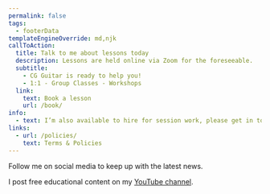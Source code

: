 ```yaml
---
permalink: false
tags:
  - footerData
templateEngineOverride: md,njk
callToAction:
  title: Talk to me about lessons today
  description: Lessons are held online via Zoom for the foreseeable.
  subtitle:
    - CG Guitar is ready to help you!
    - 1:1 - Group Classes - Workshops
  link:
    text: Book a lesson
    url: /book/
info:
  - text: I’m also available to hire for session work, please get in touch.
links:
  - url: /policies/
    text: Terms & Policies
---
```


Follow me on social media to keep up with the latest news.

I post free educational content on my [YouTube channel]({{metadata.author.youtube}}).